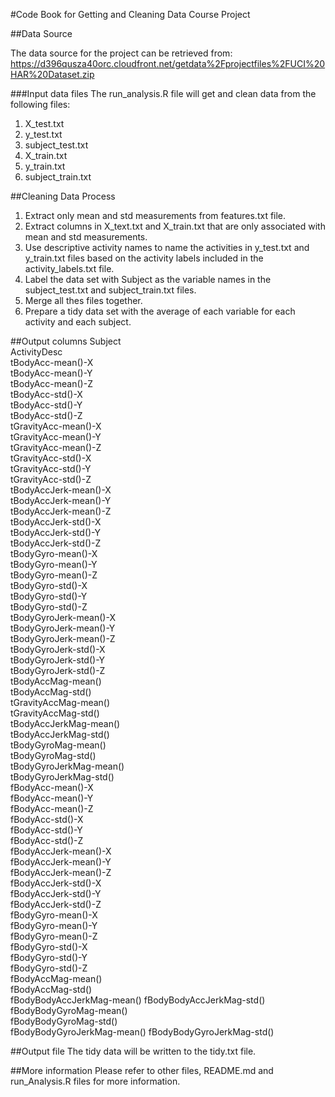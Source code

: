 #Code Book for Getting and Cleaning Data Course Project

##Data Source

The data source for the project can be retrieved from:
https://d396qusza40orc.cloudfront.net/getdata%2Fprojectfiles%2FUCI%20HAR%20Dataset.zip 

###Input data files
The run_analysis.R file will get and clean data from the following files:
1.  X_test.txt
2.  y_test.txt
3.  subject_test.txt
4.  X_train.txt
5.  y_train.txt
6.  subject_train.txt

##Cleaning Data Process
1.  Extract only mean and std measurements from features.txt file.
2.  Extract columns in X_text.txt and X_train.txt that are only associated with mean and std measurements.
3.  Use descriptive activity names to name the activities in y_test.txt and y_train.txt files based on the activity labels
    included in the activity_labels.txt file.
4.  Label the data set with Subject as the variable names in the subject_test.txt and subject_train.txt files.
5.  Merge all thes files together.
6.  Prepare a tidy data set with the average of each variable for each activity and each subject.

##Output columns
Subject                     
ActivityDesc                
tBodyAcc-mean()-X          
tBodyAcc-mean()-Y           
tBodyAcc-mean()-Z           
tBodyAcc-std()-X           
tBodyAcc-std()-Y            
tBodyAcc-std()-Z            
tGravityAcc-mean()-X       
tGravityAcc-mean()-Y        
tGravityAcc-mean()-Z        
tGravityAcc-std()-X        
tGravityAcc-std()-Y         
tGravityAcc-std()-Z         
tBodyAccJerk-mean()-X      
tBodyAccJerk-mean()-Y       
tBodyAccJerk-mean()-Z       
tBodyAccJerk-std()-X       
tBodyAccJerk-std()-Y        
tBodyAccJerk-std()-Z        
tBodyGyro-mean()-X         
tBodyGyro-mean()-Y          
tBodyGyro-mean()-Z          
tBodyGyro-std()-X          
tBodyGyro-std()-Y           
tBodyGyro-std()-Z           
tBodyGyroJerk-mean()-X     
tBodyGyroJerk-mean()-Y      
tBodyGyroJerk-mean()-Z      
tBodyGyroJerk-std()-X      
tBodyGyroJerk-std()-Y       
tBodyGyroJerk-std()-Z       
tBodyAccMag-mean()         
tBodyAccMag-std()           
tGravityAccMag-mean()       
tGravityAccMag-std()       
tBodyAccJerkMag-mean()      
tBodyAccJerkMag-std()       
tBodyGyroMag-mean()        
tBodyGyroMag-std()          
tBodyGyroJerkMag-mean()     
tBodyGyroJerkMag-std()     
fBodyAcc-mean()-X           
fBodyAcc-mean()-Y           
fBodyAcc-mean()-Z          
fBodyAcc-std()-X            
fBodyAcc-std()-Y            
fBodyAcc-std()-Z           
fBodyAccJerk-mean()-X       
fBodyAccJerk-mean()-Y       
fBodyAccJerk-mean()-Z      
fBodyAccJerk-std()-X        
fBodyAccJerk-std()-Y       
fBodyAccJerk-std()-Z       
fBodyGyro-mean()-X         
fBodyGyro-mean()-Y          
fBodyGyro-mean()-Z         
fBodyGyro-std()-X           
fBodyGyro-std()-Y           
fBodyGyro-std()-Z          
fBodyAccMag-mean()          
fBodyAccMag-std()           
fBodyBodyAccJerkMag-mean()
fBodyBodyAccJerkMag-std()   
fBodyBodyGyroMag-mean()    
fBodyBodyGyroMag-std()     
fBodyBodyGyroJerkMag-mean() 
fBodyBodyGyroJerkMag-std() 

##Output file
The tidy data will be written to the tidy.txt file. 

##More information
Please refer to other files, README.md and run_Analysis.R files for more information.
